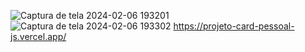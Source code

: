![Captura de tela 2024-02-06 193201](https://github.com/Erickmss/Projeto-Card-Pessoal-Js/assets/150847011/54000e10-b551-40ce-9d53-5d6825cf79fc)
![Captura de tela 2024-02-06 193302](https://github.com/Erickmss/Projeto-Card-Pessoal-Js/assets/150847011/072d8e9a-14db-4cf1-b972-8bf523770163)
https://projeto-card-pessoal-js.vercel.app/
